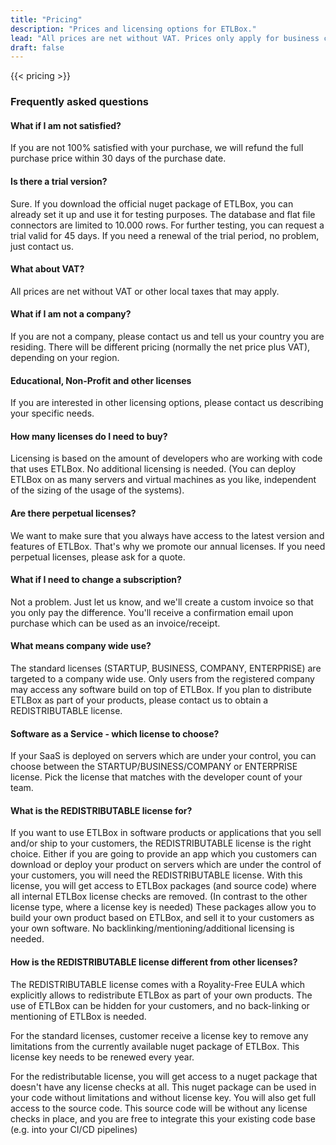 ```yaml
---
title: "Pricing"
description: "Prices and licensing options for ETLBox."
lead: "All prices are net without VAT. Prices only apply for business customers (verified before purchase)."
draft: false
---
```


{{< pricing >}}

### Frequently asked questions

#### What if I am not satisfied?

If you are not 100% satisfied with your purchase, we will refund the full purchase price within 30 days of the
purchase date.
   
#### Is there a trial version?

Sure. If you download the official nuget package of ETLBox, you can already set it up and use it for testing purposes. The database and flat file connectors are limited to 10.000 rows. For further testing, you can request a trial valid for 45 days. If you need a renewal of the trial period, no problem, just contact us. 

#### What about VAT?

All prices are net without VAT or other local taxes that may apply. 

#### What if I am not a company?

If you are not a company, please contact us and tell us your country you are residing. There will be different pricing (normally the net price plus VAT), depending on your region. 

#### Educational, Non-Profit and other licenses

If you are interested in other licensing options, please contact us describing your specific needs.
    
#### How many licenses do I need to buy?

Licensing is based on the amount of developers who are working with code that uses ETLBox. No additional licensing is needed. (You can deploy ETLBox on as many servers and virtual machines as you like, independent of the sizing of the usage of the systems).

#### Are there perpetual licenses?

We want to make sure that you always have access to the latest version and features of ETLBox. That's why we promote our annual licenses. If you need perpetual licenses, please ask for a quote. 

#### What if I need to change a subscription?

Not a problem. Just let us know, and we'll create a custom invoice so that you only pay the difference.
You'll receive a confirmation email upon purchase which can be used as an invoice/receipt.

#### What means company wide use?

The standard licenses (STARTUP, BUSINESS, COMPANY, ENTERPRISE) are targeted to a company wide use. Only users from the registered company may access any software build on top of ETLBox. If you plan to distribute ETLBox as part of your products, please contact us to obtain a REDISTRIBUTABLE license. 

#### Software as a Service - which license to choose?

If your SaaS is deployed on servers which are under your control, you can choose between the STARTUP/BUSINESS/COMPANY or ENTERPRISE license. Pick the license that matches with the developer count of your team. 

#### What is the REDISTRIBUTABLE license for?

If you want to use ETLBox in software products or applications that you sell and/or ship to your customers, the REDISTRIBUTABLE  license is the right choice. Either if you are going to provide an app which you customers can download or deploy your product on servers which are under the control of your customers, you will need the REDISTRIBUTABLE license. With this license, you will get access to ETLBox packages (and source code) where all internal ETLBox license checks are removed. (In contrast to the other license type, where a license key is needed)
These packages allow you to build your own product based on ETLBox, and sell it to your customers as your own software. No backlinking/mentioning/additional licensing is needed. 

#### How is the REDISTRIBUTABLE license different from other licenses?

The REDISTRIBUTABLE license comes with a Royality-Free EULA which explicitly allows to redistribute ETLBox as part of your own products. The use of ETLBox can be hidden for your customers, and no back-linking or mentioning of ETLBox is needed.

For the standard licenses, customer receive a license key to remove any limitations from the currently available nuget package of ETLBox. This license key needs to be renewed every year.

For the redistributable license, you will get access to a nuget package that doesn't have any license checks at all. This nuget package can be used in your code without limitations and without license key. You will also get full access to the source code. This source code will be without any license checks in place, and you are free to integrate this your existing code base (e.g. into your CI/CD pipelines)